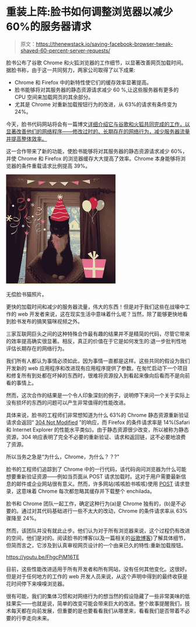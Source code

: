 # 重装上阵:脸书如何调整浏览器以减少 60%的服务器请求

> 原文：<https://thenewstack.io/saving-facebook-browser-tweak-shaved-60-percent-server-requests/>

脸书公布了谷歌 Chrome 和火狐浏览器的工作细节，以显著改善网页加载时间。据脸书称，由于这一共同努力，两家公司取得了以下成果:

*   Chrome 和 Firefox 中的新特性使它们的缓存效率显著提高。
*   脸书能够将对其服务器的静态资源请求减少 60 %,让这些服务器有更多的 CPU 空间来加载网页的其余部分。
*   尤其是 Chrome 对重新加载按钮行为的改进，从 63%的请求有条件变为 24%。

今天，脸书代码网站将会有一篇博文[详细介绍它与谷歌和火狐共同完成的工作，以显著改善他们的网络程序——修改过时的、长期存在的网络行为，减少服务器流量并提高整体效率。](https://code.facebook.com/posts/557147474482256)

这一合作带来了新的功能，使脸书能够将对其服务器的静态资源请求减少 60%，并使 Chrome 和 Firefox 的浏览器缓存大大提高了效率。Chrome 本身能够将浏览器的条件重载请求比例提高 39%。

![](img/a567e01d535f4826aa7a755044e011bc.png)

无偿脸书猫照片。

更快的加载时间和减少的服务器流量，伟大的东西！但是对于我们这些在战壕中工作的 web 开发者来说，这在现实生活中意味着什么呢？当然，除了能够更快地看到脸书发布的搞笑猫咪视频之外。

三家互联网巨头之间的这种特殊合作最有趣的结果并不是精简的代码，尽管它带来的效率提高确实很显著。相反，真正的价值在于它是如何发生的:退一步批判性地评估长期存在的网络行为。

我们所有人都认为事情必须如此，因为事情一直都是这样。这些共同的假设为我们开发新的 web 应用程序和改进现有应用程序提供了参数。在匆忙启动下一个项目和修复所有到处都在坏掉的东西时，很难将资源投入到看起来像向后看而不是向前看的事情上。

然而，这次合作的结果是一个令人印象深刻的例子，说明停下来问一个关于实际上没有损坏的东西的问题可以产生非常值得的性能改进。

具体来说，脸书的工程师们非常想知道为什么 63%的 Chrome 静态资源重新验证请求会返回“ [304 Not Modified](https://httpstatuses.com/304) ”的响应，而 Firefox 的条件请求率是 14%(Safari 和 Internet Explorer 的性能水平类似)。由于静态资源很少改变，所以被称为静态资源，304 响应表明了完全不必要的重新验证、请求和返回链，这不必要地浪费了资源。

所以当务之急是“为什么，Chrome，为什么？？?"

脸书的工程师们追踪到了 Chrome 中的一行代码，该代码询问浏览器为什么可能想要重新验证资源——例如当页面从 POST 请求加载时。这对于用户需要最新信息的邮件或企业网站很有意义。然而，许多网站(咳咳脸书咳咳)使用 [POST](https://loadfocus.com/blog/2014/02/27/what-is-http-post-request/) 请求登录，这意味着 Chrome 每次都忽略其缓存并下载整个 enchilada。

脸书和 Chrome 团队一起工作，确定这种行为(a)是 Chrome 独有的，(b)是不必要的。通过对其代码基础进行一些不太大的改动，Chrome 的条件请求率从 63%骤降至 24%。

然而，该团队并没有就此止步。他们认为对于所有浏览器来说，这个过程仍有改进的空间，他们是对的。阅读脸书的博客(以及一篇相关的[谷歌博客](https://blog.chromium.org/2017/01/reload-reloaded-faster-and-leaner-page_26.html))了解具体细节，但简而言之，它涉及到认真审视网页设计的一个由来已久的特性:重新加载按钮。

https://youtu.be/FhgcPjM16TE

目前，这些性能改进适用于所有开发者和所有网站，没有任何其他变化。这很好。但是对于任何地方的工作的 web 开发人员来说，从这个声明中得到的最终收获是花时间停下来嗅嗅浏览器。

很有可能，我们的集体习惯和对网络行为的想当然的假设隐藏了一些非常美味的低挂果实——也就是说，简单的改变可能会带来巨大的改进。整个故事提醒我们，技术每天都在向前发展，但重要的是也要看看我们从哪里来，看看我们是否带着不必要的行李走向未来。

<svg xmlns:xlink="http://www.w3.org/1999/xlink" viewBox="0 0 68 31" version="1.1"><title>Group</title> <desc>Created with Sketch.</desc></svg>